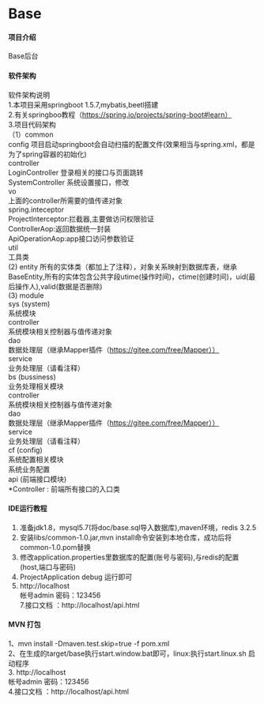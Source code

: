 # Base

#### 项目介绍
Base后台
#### 软件架构
软件架构说明  
1.本项目采用springboot 1.5.7,mybatis,beetl搭建  
2.有关springboo教程（https://spring.io/projects/spring-boot#learn）  
3.项目代码架构  
    （1）common  
            config  项目启动springboot会自动扫描的配置文件(效果相当与spring.xml，都是为了spring容器的初始化)  
            controller  
                LoginController  登录相关的接口与页面跳转  
                SystemController 系统设置接口，修改  
                vo  
                    上面的controller所需要的值传递对象  
            spring.inteceptor  
                ProjectInterceptor:拦截器,主要做访问权限验证  
                ControllerAop:返回数据统一封装  
                ApiOperationAop:app接口访问参数验证  
            util  
               工具类  
    (2) entity  所有的实体类（都加上了注释），对象关系映射到数据库表，继承BaseEntity,所有的实体包含公共字段utime(操作时间)，ctime(创建时间)，uid(最后操作人),valid(数据是否删除)  
    (3) module  
        sys (system)  
            系统模块  
            controller  
                系统模块相关控制器与值传递对象  
            dao  
                数据处理层（继承Mapper插件（https://gitee.com/free/Mapper））  
            service  
                业务处理层（请看注释）  
        bs (bussiness)  
            业务处理相关模块  
            controller  
                   系统模块相关控制器与值传递对象  
             dao  
                   数据处理层（继承Mapper插件（https://gitee.com/free/Mapper））  
             service  
                   业务处理层（请看注释）  
        cf (config)  
            系统配置相关模块  
                系统业务配置  
        api (前端接口模块)  
            *Controller : 前端所有接口的入口类  

#### IDE运行教程  

1. 准备jdk1.8，mysql5.7(将doc/base.sql导入数据库),maven环境，redis 3.2.5  
2. 安装libs/common-1.0.jar,mvn install命令安装到本地仓库，成功后将common-1.0.pom替换  
3. 修改application.properties里数据库的配置(账号与密码),与redis的配置(host,端口与密码)  
5. ProjectApplication debug 运行即可  
6. http://localhost  
帐号admin  密码：123456  
7.接口文档 ：http://localhost/api.html  
#### MVN 打包
1、mvn install -Dmaven.test.skip=true -f pom.xml  
2、在生成的target/base执行start.window.bat即可，linux:执行start.linux.sh 启动程序  
3. http://localhost  
  帐号admin  密码：123456  
4.接口文档 ：http://localhost/api.html  
